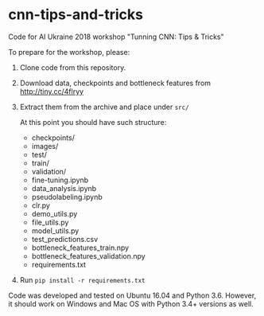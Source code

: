 # cnn-tips-and-tricks
Code for AI Ukraine 2018 workshop "Tunning CNN: Tips &amp; Tricks"


To prepare for the workshop, please:

1. Clone code from this repository.

2. Download data, checkpoints and bottleneck features from http://tiny.cc/4flryy

3. Extract them from the archive and place under `src/`

   At this point you should have such structure:
   - checkpoints/
   - images/
   - test/
   - train/
   - validation/
   - fine-tuning.ipynb
   - data_analysis.ipynb
   - pseudolabeling.ipynb
   - clr.py
   - demo_utils.py
   - file_utils.py
   - model_utils.py
   - test_predictions.csv
   - bottleneck_features_train.npy
   - bottleneck_features_validation.npy
   - requirements.txt

4. Run `pip install -r requirements.txt`


Code was developed and tested on Ubuntu 16.04 and Python 3.6. However, it should work on Windows and Mac OS with Python 3.4+ versions as well.

